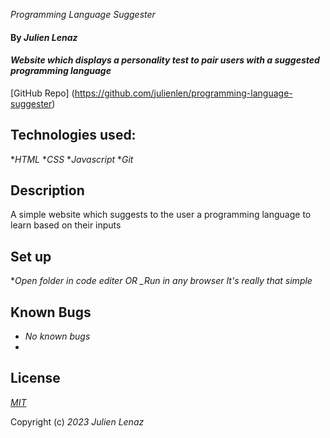 _Programming Language Suggester_
#### By _Julien Lenaz_
#### _Website which displays a personality test to pair users with a suggested programming language_
[GitHub Repo] (https://github.com/julienlen/programming-language-suggester)
## Technologies used:
*_HTML_
*_CSS_
*_Javascript_
*_Git_
## Description
A simple website which suggests to the user a programming language to learn based on their inputs
## Set up
*_Open folder in code editer OR_
*_Run in any browser*
_It's really that simple_

## Known Bugs
* _No known bugs_
* 
## License

_[MIT](https://choosealicense.com/licenses/mit/)_

Copyright (c) _2023_ _Julien Lenaz_ 
